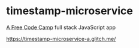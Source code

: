 # timestamp-microservice
<a target="_blank" href="https://www.freecodecamp.org/challenges/timestamp-microservice">A Free Code Camp</a> full stack JavaScript app

https://timestamp-microservice-a.glitch.me/
